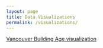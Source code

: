 ```yaml
---
layout: page
title: Data Visualizations
permalink: /visualizations/
---
```


[Vancouver Building Age visualization][vancouver-building-age]


[vancouver-building-age]: /gis/vancouver-building-age/
